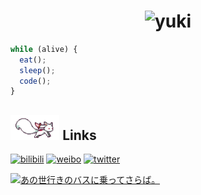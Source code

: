 <h1 align="center">
  <img src="https://counter.yuki.sh/get/@yuki?theme=rule34" alt="yuki" />
</h1>

```javascript
while (alive) {
  eat();
  sleep();
  code();
}
```

## <img height="40" src="./assets/kyubey.gif" alt="kyubey" /> Links

[![bilibili](https://img.shields.io/badge/bilibili-00a1d6?style=flat-square&labelColor=FAFAFA&logo=Bilibili)](https://space.bilibili.com/1414464)
[![weibo](https://img.shields.io/badge/weibo-FAFAFA?style=flat-square&labelColor=E6162D&logo=SinaWeibo)](https://weibo.com/u/3899090989)
[![twitter](https://img.shields.io/badge/twitter-00a1d6?style=flat-square&labelColor=FAFAFA&logo=Twitter)](https://twitter.com/dacapo_yuki)

[![あの世行きのバスに乗ってさらば。](https://readme-typing-svg.demolab.com?font=Fira+Code&pause=1000&color=6C6695&width=435&lines=%E5%B9%B8%E7%A6%8F%E8%AB%96%E3%81%A8%E3%81%8B%E7%84%A1%E9%A7%84%E3%81%AB%E6%B7%B1%E3%81%84%E3%81%A0%E3%81%91%E3%81%A7;%E4%BD%95%E3%81%AE%E5%BD%B9%E3%81%AB%E3%82%82%E7%AB%8B%E3%81%9F%E3%81%AA%E3%81%84%E3%81%9F%E3%81%A0%E3%81%AE%E6%96%87%E5%AD%97%E3%81%A0%E3%82%88;%E6%B5%85%E3%81%84%E5%BF%83%E3%81%8C%E3%83%91%E3%83%83%E3%81%A8%E3%81%97%E3%81%AA%E3%81%84%E7%84%A6%E7%87%A5%E6%84%9F%E3%81%AB%E9%A7%86%E3%82%89%E3%82%8C%E3%81%A6%E3%81%84%E3%82%8B%E3%81%AE;%E6%99%82%E3%81%A0%E3%81%91%E3%81%8C%E7%B5%8C%E3%81%A3%E3%81%A6%E6%88%BB%E3%82%8C%E3%81%AA%E3%81%84%E3%81%AA)](https://git.io/typing-svg)
